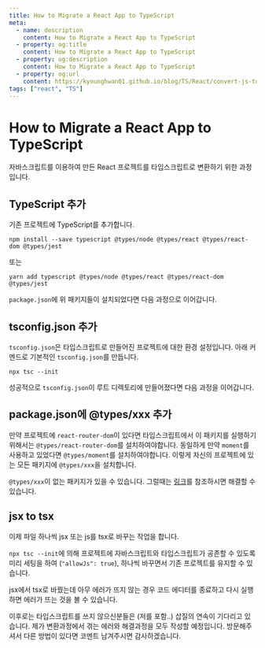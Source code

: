 ```yaml
---
title: How to Migrate a React App to TypeScript
meta:
  - name: description
    content: How to Migrate a React App to TypeScript
  - property: og:title
    content: How to Migrate a React App to TypeScript
  - property: og:description
    content: How to Migrate a React App to TypeScript
  - property: og:url
    content: https://kyounghwan01.github.io/blog/TS/React/convert-js-to-ts/
tags: ["react", "TS"]
---
```


# How to Migrate a React App to TypeScript

자바스크립트를 이용하여 만든 React 프로젝트를 타입스크립트로 변환하기 위한 과정입니다.

## TypeScript 추가

기존 프로젝트에 TypeScript를 추가합니다.

```
npm install --save typescript @types/node @types/react @types/react-dom @types/jest

```

또는

```
yarn add typescript @types/node @types/react @types/react-dom @types/jest
```

`package.json`에 위 패키지들이 설치되었다면 다음 과정으로 이어갑니다.

## tsconfig.json 추가

`tsconfig.json`은 타입스크립트로 만들어진 프로젝트에 대한 환경 설정입니다.
아래 커멘드로 기본적인 `tsconfig.json`를 만듭니다.

```
npx tsc --init
```

성공적으로 `tsconfig.json`이 루트 디렉토리에 만들어졌다면 다음 과정을 이어갑니다.

## package.json에 @types/xxx 추가

만약 프로젝트에 `react-router-dom`이 있다면 타입스크립트에서 이 패키지를 실행하기 위해서는 `@types/react-router-dom`를 설치하여야합니다. 동일하게 만약 `moment`를 사용하고 있었다면 `@types/moment`를 설치하여야합니다. 이렇게 자신의 프로젝트에 있는 모든 패키지에 `@types/xxx`을 설치합니다.

`@types/xxx`이 없는 패키지가 있을 수 있습니다. 그럴때는 [링크](https://kyounghwan01.github.io/blog/TS/Vue/node_module/)를 참조하시면 해결할 수 있습니다.

## jsx to tsx

이제 파일 하나씩 jsx 또는 js를 tsx로 바꾸는 작업을 합니다.

`npx tsc --init`에 의해 프로젝트에 자바스크립트와 타입스크립트가 공존할 수 있도록 미리 세팅을 하여 (`"allowJs": true`), 하나씩 바꾸면서 기존 프로젝트를 유지할 수 있습니다.

jsx에서 tsx로 바꿨는데 아무 에러가 뜨지 않는 경우 코드 에디터를 종료하고 다시 실행하면 에러가 뜨는 것을 볼 수 있습니다.

이후로는 타입스크립트를 쓰지 않으신분들은 (저를 포함..) 삽질의 연속이 기다리고 있습니다.
제가 변환과정에서 겪는 에러와 해결과정을 모두 작성할 예정입니다. 방문해주셔서 다른 방법이 있다면 코멘트 남겨주시면 감사하겠습니다.

<TagLinks />

<Disqus />
